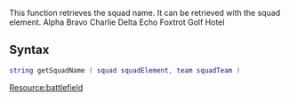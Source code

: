 This function retrieves the squad name. It can be retrieved with the squad element.
Alpha Bravo Charlie Delta Echo Foxtrot Golf Hotel

Syntax
------

``` lua
string getSquadName ( squad squadElement, team squadTeam )
```

[<Resource:battlefield>](/Resource:battlefield.md "wikilink")
